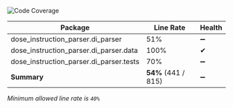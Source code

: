 ![Code Coverage](https://img.shields.io/badge/Code%20Coverage-54%25-yellow?style=flat)

Package | Line Rate | Health
-------- | --------- | ------
dose_instruction_parser.di_parser | 51% | ➖
dose_instruction_parser.di_parser.data | 100% | ✔
dose_instruction_parser.di_parser.tests | 70% | ➖
**Summary** | **54%** (441 / 815) | ➖

_Minimum allowed line rate is `40%`_
